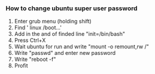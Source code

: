 ### How to change ubuntu super user password

1. Enter grub menu (holding shift)
2. Find '        linux    /boot...'
3. Add in the and of finded line "init=/bin/bash"
4. Press Ctrl+X
5. Wait ubuntu for run and write "mount -o remount,rw /"
6. Write "passwd" and enter new password
7. Write "reboot -f"
8. Profit
